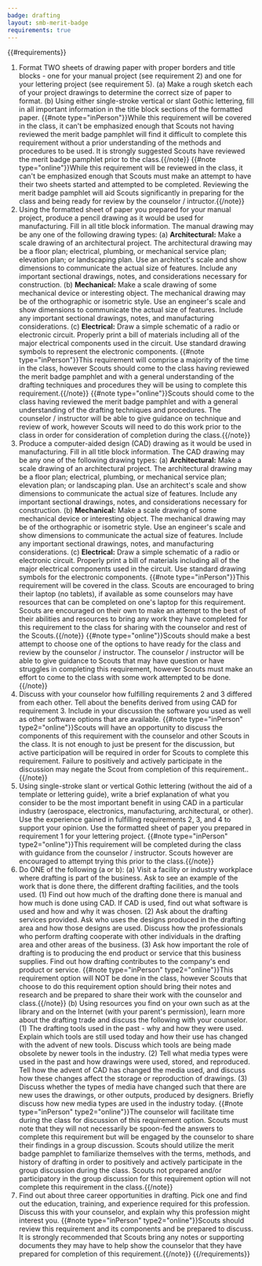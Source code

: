 ```yaml
---
badge: drafting
layout: smb-merit-badge
requirements: true
---
```


{{#requirements}}
1. Format TWO sheets of drawing paper with proper borders and title blocks - one for your manual project (see requirement 2) and one for your lettering project (see requirement 5).
    (a) Make a rough sketch each of your project drawings to determine the correct size of paper to format.
    (b) Using either single-stroke vertical or slant Gothic lettering, fill in all important information in the title block sections of the formatted paper.
    {{#note type="inPerson"}}While this requirement will be covered in the class, it can't be emphasized enough that Scouts not having reviewed the merit badge pamphlet will find it difficult to complete this requirement without a prior understanding of the methods and procedures to be used.  It is strongly suggested Scouts have reviewed the merit badge pamphlet prior to the class.{{/note}}
    {{#note type="online"}}While this requirement will be reviewed in the class, it can't be emphasized enough that Scouts must make an attempt to have their two sheets started and attempted to be completed. Reviewing the merit badge pamphlet will aid Scouts significantly in preparing for the class and being ready for review by the counselor / intructor.{{/note}}
2. Using the formatted sheet of paper you prepared for your manual project, produce a pencil drawing as it would be used for manufacturing. Fill in all title block information. The manual drawing may be any one of the following drawing types:
    (a) **Architectural:** Make a scale drawing of an architectural project. The architectural drawing may be a floor plan; electrical, plumbing, or mechanical service plan; elevation plan; or landscaping plan. Use an architect's scale and show dimensions to communicate the actual size of features. Include any important sectional drawings, notes, and considerations necessary for construction.
    (b) **Mechanical:** Make a scale drawing of some mechanical device or interesting object. The mechanical drawing may be of the orthographic or isometric style. Use an engineer's scale and show dimensions to communicate the actual size of features. Include any important sectional drawings, notes, and manufacturing considerations.
    (c) **Electrical:** Draw a simple schematic of a radio or electronic circuit. Properly print a bill of materials including all of the major electrical components used in the circuit. Use standard drawing symbols to represent the electronic components.
    {{#note type="inPerson"}}This requirement will comprise a majority of the time in the class, however Scouts should come to the class having reviewed the merit badge pamphlet and with a general understanding of the drafting techniques and procedures they will be using to complete this requirement.{{/note}}
    {{#note type="online"}}Scouts should come to the class having reviewed the merit badge pamphlet and with a general understanding of the drafting techniques and procedures. The counselor / instructor will be able to give guidance on technique and review of work, however Scouts will need to do this work prior to the class in order for consideration of completion during the class.{{/note}}
3. Produce a computer-aided design (CAD) drawing as it would be used in manufacturing. Fill in all title block information. The CAD drawing may be any one of the following drawing types:
    (a) **Architectural:** Make a scale drawing of an architectural project. The architectural drawing may be a floor plan; electrical, plumbing, or mechanical service plan; elevation plan; or landscaping plan. Use an architect's scale and show dimensions to communicate the actual size of features. Include any important sectional drawings, notes, and considerations necessary for construction.
    (b) **Mechanical:** Make a scale drawing of some mechanical device or interesting object. The mechanical drawing may be of the orthographic or isometric style. Use an engineer's scale and show dimensions to communicate the actual size of features. Include any important sectional drawings, notes, and manufacturing considerations.
    (c) **Electrical:** Draw a simple schematic of a radio or electronic circuit. Properly print a bill of materials including all of the major electrical components used in the circuit. Use standard drawing symbols for the electronic components.
    {{#note type="inPerson"}}This requirement will be covered in the class.  Scouts are encouraged to bring their laptop (no tablets), if available as some counselors may have resources that can be completed on one's laptop for this requirement.  Scouts are encouraged on their own to make an attempt to the best of their abilities and resources to bring any work they have completed for this requirement to the class for sharing with the counselor and rest of the Scouts.{{/note}}
    {{#note type="online"}}Scouts should make a best attempt to choose one of the options to have ready for the class and review by the counselor / instructor.  The counselor / instructor will be able to give guidance to Scouts that may have question or have struggles in completing this requirement, however Scouts must make an effort to come to the class with some work attempted to be done.{{/note}}
4. Discuss with your counselor how fulfilling requirements 2 and 3 differed from each other. Tell about the benefits derived from using CAD for requirement 3. Include in your discussion the software you used as well as other software options that are available.
    {{#note type="inPerson" type2="online"}}Scouts will have an opportunity to discuss the components of this requirement with the counselor and other Scouts in the class. It is not enough to just be present for the discussion, but active participation will be required in order for Scouts to complete this requirement. Failure to positively and actively participate in the discussion may negate the Scout from completion of this requirement..{{/note}}
5. Using single-stroke slant or vertical Gothic lettering (without the aid of a template or lettering guide), write a brief explanation of what you consider to be the most important benefit in using CAD in a particular industry (aerospace, electronics, manufacturing, architectural, or other). Use the experience gained in fulfilling requirements 2, 3, and 4 to support your opinion. Use the formatted sheet of paper you prepared in requirement 1 for your lettering project.
    {{#note type="inPerson" type2="online"}}This requirement will be completed during the class with guidance from the counselor / instructor. Scouts however are encouraged to attempt trying this prior to the class.{{/note}}
6. Do ONE of the following (a or b):
    (a) Visit a facility or industry workplace where drafting is part of the business. Ask to see an example of the work that is done there, the different drafting facilities, and the tools used.
        (1) Find out how much of the drafting done there is manual and how much is done using CAD. If CAD is used, find out what software is used and how and why it was chosen.
        (2) Ask about the drafting services provided. Ask who uses the designs produced in the drafting area and how those designs are used. Discuss how the professionals who perform drafting cooperate with other individuals in the drafting area and other areas of the business.
        (3) Ask how important the role of drafting is to producing the end product or service that this business supplies. Find out how drafting contributes to the company's end product or service.
        {{#note type="inPerson" type2="online"}}This requirement option will NOT be done in the class, however Scouts that choose to do this requirement option should bring their notes and research and be prepared to share their work with the counselor and class.{{/note}}
    (b) Using resources you find on your own such as at the library and on the Internet (with your parent's permission), learn more about the drafting trade and discuss the following with your counselor.
        (1) The drafting tools used in the past - why and how they were used. Explain which tools are still used today and how their use has changed with the advent of new tools. Discuss which tools are being made obsolete by newer tools in the industry.
        (2) Tell what media types were used in the past and how drawings were used, stored, and reproduced. Tell how the advent of CAD has changed the media used, and discuss how these changes affect the storage or reproduction of drawings.
        (3) Discuss whether the types of media have changed such that there are new uses the drawings, or other outputs, produced by designers. Briefly discuss how new media types are used in the industry today.
        {{#note type="inPerson" type2="online"}}The counselor will facilitate time during the class for discussion of this requirement option. Scouts must note that they will not necessarily be spoon-fed the answers to complete this requirement but will be engaged by the counselor to share their findings in a group discussion.  Scouts should utilize the merit badge pamphlet to familiarize themselves with the terms, methods, and history of drafting in order to positively and actively participate in the group discussion during the class.  Scouts not prepared and/or participatory in the group discussion for this requirement option will not complete this requirement in the class.{{/note}}
7. Find out about three career opportunities in drafting. Pick one and find out the education, training, and experience required for this profession. Discuss this with your counselor, and explain why this profession might interest you.
    {{#note type="inPerson" type2="online"}}Scouts should review this requirement and its components and be prepared to discuss.  It is strongly recommended that Scouts bring any notes or supporting documents they may have to help show the counselor that they have prepared for completion of this requirement.{{/note}}
{{/requirements}}
